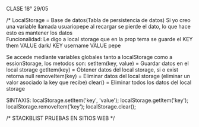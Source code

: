CLASE 18° 29/05

/* LocalStorage = Base de datos(Tabla de persistencia de datos)
Si yo creo una variable llamada usuariopepe al recargar se pierde el dato, lo que hace esto es mantener los datos  
Funcionalidad: Le digo a local storage que en la prop tema se guarde el KEY them  VALUE dark/ KEY username VALUE pepe 

Se accede mediante variables globales tanto a localStorage como a essionStorage, los metodos son: 
setItem(key, value) = Guardar datos en el local storage
getItem(key) = Obtener datos del local storage, si o exist retorna null
removeItem(key) = Eliminar datos del local storage (eliminar un valor asociado  la key que recibe)
clear() = Eliminar todos los datos del local storage



SINTAXIS:
localStorage.setItem('key', 'value');
localStorage.getItem('key');
localStorage.removeItem('key');
localStorage.clear();


/* STACKBLIST PRUEBAS EN SITIOS WEB */

